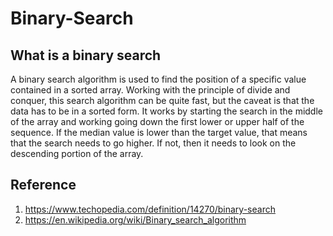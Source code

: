 # Binary-Search

## What is a binary search

A binary search algorithm is used to find the position of a specific value contained in a sorted array. 
Working with the principle of divide and conquer, this search algorithm can be quite fast, but the caveat is that the data has to be in a sorted form. 
It works by starting the search in the middle of the array and working going down the first lower or upper half of the sequence. 
If the median value is lower than the target value, that means that the search needs to go higher.
If not, then it needs to look on the descending portion of the array.

## Reference
1. https://www.techopedia.com/definition/14270/binary-search
2. https://en.wikipedia.org/wiki/Binary_search_algorithm
